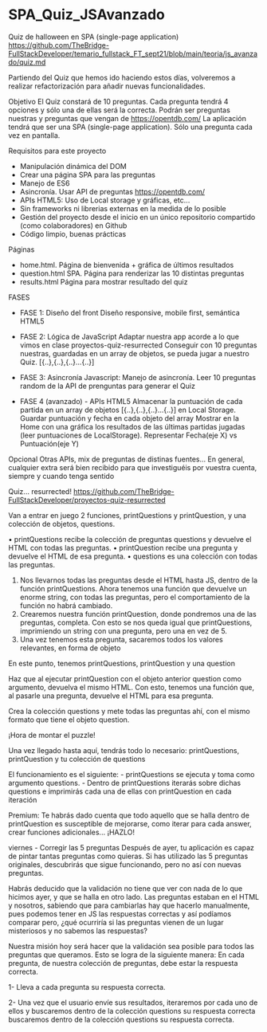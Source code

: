 # SPA_Quiz_JSAvanzado
Quiz de halloween en SPA (single-page application)
https://github.com/TheBridge-FullStackDeveloper/temario_fullstack_FT_sept21/blob/main/teoria/js_avanzado/quiz.md

Partiendo del Quiz que hemos ido haciendo estos días, volveremos a realizar refactorización para añadir nuevas funcionalidades.

Objetivo
El Quiz constará de 10 preguntas. Cada pregunta tendrá 4 opciones y sólo una de ellas será la correcta.
Podrán ser preguntas nuestras y preguntas que vengan de https://opentdb.com/
La aplicación tendrá que ser una SPA (single-page application). Sólo una pregunta cada vez en pantalla.

Requisitos para este proyecto
- Manipulación dinámica del DOM
- Crear una página SPA para las preguntas
- Manejo de ES6
- Asincronía. Usar API de preguntas https://opentdb.com/
- APIs HTML5: Uso de Local storage y gráficas, etc...
- Sin frameworks ni librerias externas en la medida de lo posible
- Gestión del proyecto desde el inicio en un único repositorio compartido (como colaboradores) en Github
- Código limpio, buenas prácticas

Páginas
- home.html. Página de bienvenida + gráfica de últimos resultados
- question.html SPA. Página para renderizar las 10 distintas preguntas
- results.html Página para mostrar resultado del quiz

FASES
- FASE 1: Diseño del front
Diseño responsive, mobile first, semántica HTML5

- FASE 2: Lógica de JavaScript
Adaptar nuestra app acorde a lo que vimos en clase
proyectos-quiz-resurrected
Conseguir con 10 preguntas nuestras, guardadas en un array de objetos, se pueda jugar a nuestro Quiz. [{..},{..},{..}...{..}]

- FASE 3: Asincronía
Javascript: Manejo de asincronía. Leer 10 preguntas random de la API de prenguntas para generar el Quiz

- FASE 4 (avanzado) - APIs HTML5
Almacenar la puntuación de cada partida en un array de objetos [{..},{..},{..}...{..}] en Local Storage. Guardar puntuación y fecha en cada objeto del array
Mostrar en la Home con una gráfica los resultados de las últimas partidas jugadas (leer puntuaciones de LocalStorage). 
Representar Fecha(eje X) vs Puntuación(eje Y)


Opcional
Otras APIs, mix de preguntas de distinas fuentes...
En general, cualquier extra será bien recibido para que investiguéis por vuestra cuenta, siempre y cuando tenga sentido


Quiz... resurrected!
https://github.com/TheBridge-FullStackDeveloper/proyectos-quiz-resurrected

Van a entrar en juego 2 funciones, printQuestions y printQuestion, y una colección de objetos, questions.

• printQuestions recibe la colección de preguntas questions y devuelve el HTML con todas las preguntas.
• printQuestion recibe una pregunta y devuelve el HTML de esa pregunta.
• questions es una colección con todas las preguntas.

1. Nos llevarnos todas las preguntas desde el HTML hasta JS, dentro de la función printQuestions. 
Ahora tenemos una función que devuelve un enorme string, con todas las preguntas, pero el comportamiento de la función no habrá cambiado.
2. Crearemos nuestra función printQuestion, donde pondremos una de las preguntas, completa. Con esto se nos queda igual que printQuestions, imprimiendo un string con una pregunta, pero una en vez de 5.
3. Una vez tenemos esta pregunta, sacaremos todos los valores relevantes, en forma de objeto

En este punto, tenemos printQuestions, printQuestion y una question

Haz que al ejecutar printQuestion con el objeto anterior question como argumento, devuelva el mismo HTML. Con esto, tenemos una función que, al pasarle una pregunta, devuelve el HTML para esa pregunta.

Crea la colección questions y mete todas las preguntas ahí, con el mismo formato que tiene el objeto question.

¡Hora de montar el puzzle!

Una vez llegado hasta aquí, tendrás todo lo necesario: printQuestions, printQuestion y tu colección de questions

El funcionamiento es el siguiente: - printQuestions se ejecuta y toma como argumento questions. - Dentro de printQuestions iterarás sobre dichas questions e imprimirás cada una de ellas con printQuestion en cada iteración

Premium: Te habrás dado cuenta que todo aquello que se halla dentro de printQuestion es susceptible de mejorarse, como iterar para cada answer, crear funciones adicionales... ¡HAZLO!

viernes - Corregir las 5 preguntas
Después de ayer, tu aplicación es capaz de pintar tantas preguntas como quieras. Si has utilizado las 5 preguntas originales, descubrirás que sigue funcionando, pero no así con nuevas preguntas.

Habrás deducido que la validación no tiene que ver con nada de lo que hicimos ayer, y que se halla en otro lado. Las preguntas estaban en el HTML y nosotros, sabiendo que para cambiarlas hay que hacerlo manualmente, pues podemos tener en JS las respuestas correctas y así podíamos comparar pero, ¿qué ocurriría si las preguntas vienen de un lugar misteriosos y no sabemos las respuestas?

Nuestra misión hoy será hacer que la validación sea posible para todos las preguntas que queramos. Esto se logra de la siguiente manera: En cada pregunta, de nuestra colección de preguntas, debe estar la respuesta correcta.

1- Lleva a cada pregunta su respuesta correcta.

2- Una vez que el usuario envíe sus resultados, iteraremos por cada uno de ellos y buscaremos dentro de la colección questions su respuesta correcta buscaremos dentro de la colección questions su respuesta correcta.